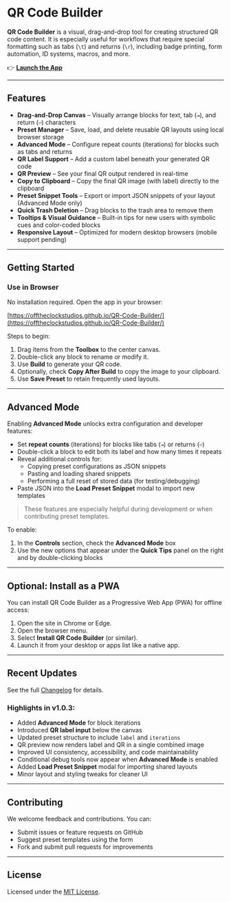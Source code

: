 # QR Code Builder

**QR Code Builder** is a visual, drag-and-drop tool for creating structured QR code content. It is especially useful for workflows that require special formatting such as tabs (`\t`) and returns (`\r`), including badge printing, form automation, ID systems, macros, and more.

👉 [**Launch the App**](https://offtheclockstudios.github.io/QR-Code-Builder/)

---

## Features

* **Drag-and-Drop Canvas** – Visually arrange blocks for text, tab (`⇥`), and return (`⏎`) characters
* **Preset Manager** – Save, load, and delete reusable QR layouts using local browser storage
* **Advanced Mode** – Configure repeat counts (iterations) for blocks such as tabs and returns
* **QR Label Support** – Add a custom label beneath your generated QR code
* **QR Preview** – See your final QR output rendered in real-time
* **Copy to Clipboard** – Copy the final QR image (with label) directly to the clipboard
* **Preset Snippet Tools** – Export or import JSON snippets of your layout (Advanced Mode only)
* **Quick Trash Deletion** – Drag blocks to the trash area to remove them
* **Tooltips & Visual Guidance** – Built-in tips for new users with symbolic cues and color-coded blocks
* **Responsive Layout** – Optimized for modern desktop browsers (mobile support pending)

---

## Getting Started

### Use in Browser

No installation required. Open the app in your browser:

[https://offtheclockstudios.github.io/QR-Code-Builder/](https://offtheclockstudios.github.io/QR-Code-Builder/)

Steps to begin:

1. Drag items from the **Toolbox** to the center canvas.
2. Double-click any block to rename or modify it.
3. Use **Build** to generate your QR code.
4. Optionally, check **Copy After Build** to copy the image to your clipboard.
5. Use **Save Preset** to retain frequently used layouts.

---

## Advanced Mode

Enabling **Advanced Mode** unlocks extra configuration and developer features:

* Set **repeat counts** (iterations) for blocks like tabs (`⇥`) or returns (`⏎`)
* Double-click a block to edit both its label and how many times it repeats
* Reveal additional controls for:
  - Copying preset configurations as JSON snippets
  - Pasting and loading shared snippets
  - Performing a full reset of stored data (for testing/debugging)
* Paste JSON into the **Load Preset Snippet** modal to import new templates

> These features are especially helpful during development or when contributing preset templates.

To enable:

1. In the **Controls** section, check the **Advanced Mode** box
2. Use the new options that appear under the **Quick Tips** panel on the right and by double-clicking blocks

---

## Optional: Install as a PWA

You can install QR Code Builder as a Progressive Web App (PWA) for offline access:

1. Open the site in Chrome or Edge.
2. Open the browser menu.
3. Select **Install QR Code Builder** (or similar).
4. Launch it from your desktop or apps list like a native app.

---

## Recent Updates

See the full [Changelog](./CHANGELOG.md) for details.

### Highlights in v1.0.3:

* Added **Advanced Mode** for block iterations
* Introduced **QR label input** below the canvas
* Updated preset structure to include `label` and `iterations`
* QR preview now renders label and QR in a single combined image
* Improved UI consistency, accessibility, and code maintainability
* Conditional debug tools now appear when **Advanced Mode** is enabled
* Added **Load Preset Snippet** modal for importing shared layouts
* Minor layout and styling tweaks for cleaner UI

---

## Contributing

We welcome feedback and contributions. You can:

* Submit issues or feature requests on GitHub
* Suggest preset templates using the form
* Fork and submit pull requests for improvements

---

## License

Licensed under the [MIT License](./LICENSE).

